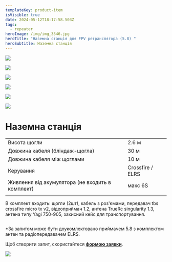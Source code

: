 ```yaml
---
templateKey: product-item
isVisible: true
date: 2024-05-12T18:17:58.503Z
tags:
  - repeater
heroImage: /img/img_3346.jpg
heroTitle: "Наземна станція для FPV ретранслятора (5.8) "
heroSubtitle: Наземна станція
---
```

![](/img/img_3338.jpg)

![](/img/img_3346.jpg)

![](/img/img_3349.jpg)

![](/img/img_3342.jpg)

![](/img/img_3334.jpg)

![](/img/img_3336.jpg)

# Наземна станція

|                                                   |                  |
| ------------------------------------------------- | ---------------- |
| Висота щогли                                      | 2.6 м            |
| Довжина кабеля (бліндаж-щогла)                    | 30 м             |
| Довжина кабеля між щоглами                        | 10 м             |
| Керування                                         | Crossfire / ELRS |
| Живлення від акумулятора (﻿не входить в комплект) | макс 6S          |
|                                                   |                  |

В комплект входить:
щогли (2шт), кабель  з роз'ємами,
передавач tbs crossfire micro tx v2,
відеоприймач 1.2,
антена TrueRc singularity 1.3,
антена типу Yagi 750-905,
захисний кейс для транспортування. 

![]()

\*За запитом може бути доукомлектовано приймачем 5.8 з комплектом антен та радіопередавачем ELRS.

Щоб створити запит, скористайтеся <a href="https://docs.google.com/forms/d/e/1FAIpQLSflTILqQ9CENT9xGsnn4Ke6l-D-2m2yaclV2jH2pzXmjGk51w/viewform" target="_blank" rel="noopener noreferrer">**формою заявки**</a>.

![](/img/photo_6_2024-02-29_13-39-04.jpg)